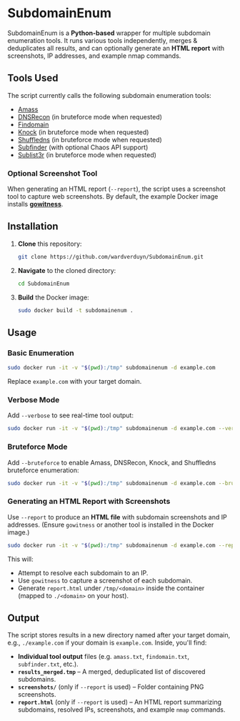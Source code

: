 # SubdomainEnum

SubdomainEnum is a **Python-based** wrapper for multiple subdomain enumeration tools. It runs various tools independently, merges & deduplicates all results, and can optionally generate an **HTML report** with screenshots, IP addresses, and example nmap commands.

## Tools Used

The script currently calls the following subdomain enumeration tools:

- [Amass](https://github.com/owasp-amass/amass)
- [DNSRecon](https://github.com/darkoperator/dnsrecon) (in bruteforce mode when requested)
- [Findomain](https://github.com/Findomain/Findomain)
- [Knock](https://github.com/guelfoweb/knock) (in bruteforce mode when requested)
- [Shuffledns](https://github.com/projectdiscovery/shuffledns) (in bruteforce mode when requested)
- [Subfinder](https://github.com/projectdiscovery/subfinder) (with optional Chaos API support)
- [Sublist3r](https://github.com/aboul3la/Sublist3r) (in bruteforce mode when requested)

### Optional Screenshot Tool

When generating an HTML report (`--report`), the script uses a screenshot tool to capture web screenshots. By default, the example Docker image installs **[gowitness](https://github.com/sensepost/gowitness)**.

## Installation

1. **Clone** this repository:
   ```bash
   git clone https://github.com/wardverduyn/SubdomainEnum.git
   ```
2. **Navigate** to the cloned directory:
   ```bash
   cd SubdomainEnum
   ```
3. **Build** the Docker image:
   ```bash
   sudo docker build -t subdomainenum .
   ```

## Usage

### Basic Enumeration

```bash
sudo docker run -it -v "$(pwd):/tmp" subdomainenum -d example.com
```
Replace `example.com` with your target domain.

### Verbose Mode

Add `--verbose` to see real-time tool output:

```bash
sudo docker run -it -v "$(pwd):/tmp" subdomainenum -d example.com --verbose
```

### Bruteforce Mode

Add `--bruteforce` to enable Amass, DNSRecon, Knock, and Shuffledns bruteforce enumeration:

```bash
sudo docker run -it -v "$(pwd):/tmp" subdomainenum -d example.com --bruteforce
```

### Generating an HTML Report with Screenshots

Use `--report` to produce an **HTML file** with subdomain screenshots and IP addresses. (Ensure `gowitness` or another tool is installed in the Docker image.)

```bash
sudo docker run -it -v "$(pwd):/tmp" subdomainenum -d example.com --report
```

This will:
- Attempt to resolve each subdomain to an IP.
- Use `gowitness` to capture a screenshot of each subdomain.
- Generate `report.html` under `/tmp/<domain>` inside the container (mapped to `./<domain>` on your host).

## Output

The script stores results in a new directory named after your target domain, e.g., `./example.com` if your domain is `example.com`. Inside, you'll find:

- **Individual tool output** files (e.g. `amass.txt`, `findomain.txt`, `subfinder.txt`, etc.).  
- **`results_merged.tmp`** – A merged, deduplicated list of discovered subdomains.  
- **`screenshots/`** (only if `--report` is used) – Folder containing PNG screenshots.  
- **`report.html`** (only if `--report` is used) – An HTML report summarizing subdomains, resolved IPs, screenshots, and example `nmap` commands.